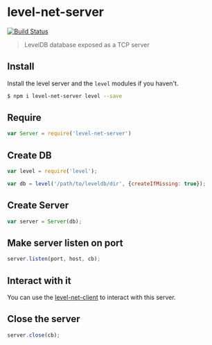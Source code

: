 # level-net-server

[![Build Status](https://travis-ci.org/pgte/level-net-server.png)](https://travis-ci.org/pgte/level-net-server)

> LevelDB database exposed as a TCP server

## Install

Install the level server and the `level` modules if you haven't.

```bash
$ npm i level-net-server level --save
```

## Require

```javascript
var Server = require('level-net-server')
```

## Create DB

```javascript
var level = require('level');

var db = level('/path/to/leveldb/dir', {createIfMissing: true});
```

## Create Server

```javascript
var server = Server(db);
```

## Make server listen on port

```javascript
server.listen(port, host, cb);
```

## Interact with it

You can use the [level-net-client](https://npmjs.org/package/level-net-client) to interact with this server.

## Close the server

```javascript
server.close(cb);
```
